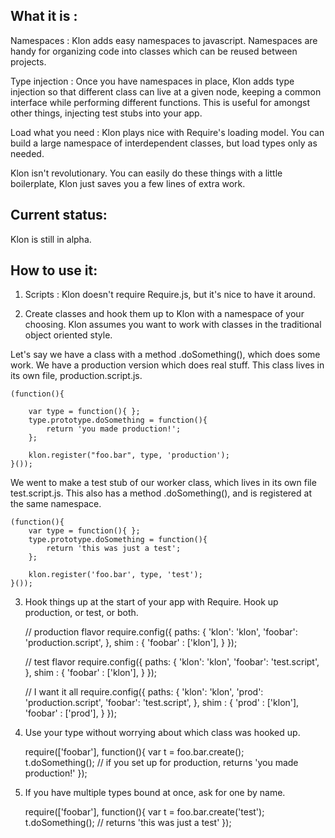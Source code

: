 What it is :
------------
Namespaces : Klon adds easy namespaces to javascript. Namespaces are handy for organizing code into classes which can be reused between projects.

Type injection : Once you have namespaces in place, Klon adds type injection so that different class can live at a given node, keeping a common interface while performing different functions. This is useful for amongst other things, injecting test stubs into your app.

Load what you need : Klon plays nice with Require's loading model. You can build a large namespace of interdependent classes, but load types only as needed.

Klon isn't revolutionary. You can easily do these things with a little boilerplate, Klon just saves you a few lines of extra work.

Current status:
---------------
Klon is still in alpha.


How to use it:
--------------
1) Scripts : Klon doesn't require Require.js, but it's nice to have it around.

    <script type='text/javascript' src='require.js'></script>
    <script type='text/javascript' src='klon.js'></script>



2) Create classes and hook them up to Klon with a namespace of your choosing. Klon assumes you want to work with classes in the traditional object oriented style.

Let's say we have a class with a method .doSomething(), which does some work. We have a production version which does real stuff. This class lives in its own file, production.script.js.

    (function(){

        var type = function(){ };
        type.prototype.doSomething = function(){
            return 'you made production!';
        };

        klon.register("foo.bar", type, 'production');   
    }());

We went to make a test stub of our worker class, which lives in its own file test.script.js. This also has a method .doSomething(), and is registered at the same namespace.

    (function(){
        var type = function(){ };
        type.prototype.doSomething = function(){
            return 'this was just a test';
        };

        klon.register('foo.bar', type, 'test'); 
    }());



3) Hook things up at the start of your app with Require. Hook up production, or test, or both.

    // production flavor
    require.config({
        paths: {
            'klon': 'klon',
            'foobar': 'production.script',
        },
        shim : {
            'foobar' : ['klon'],
        }
    });


    // test flavor
    require.config({
        paths: {
            'klon': 'klon',
            'foobar': 'test.script',
        },
        shim : {
            'foobar' : ['klon'],
        }
    });


    // I want it all
    require.config({
        paths: {
            'klon': 'klon',
            'prod': 'production.script',
            'foobar': 'test.script',
        },
        shim : {
            'prod' : ['klon'],
            'foobar' : ['prod'],
        }
    });



4) Use your type without worrying about which class was hooked up.

    require(['foobar'], function(){
        var t = foo.bar.create();	
        t.doSomething(); // if you set up for production, returns 'you made production!'
    });	



5) If you have multiple types bound at once, ask for one by name.

    require(['foobar'], function(){
        var t = foo.bar.create('test');	
        t.doSomething(); // returns 'this was just a test'
    });	

